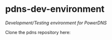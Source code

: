 pdns-dev-environment
====================
_Development/Testing environment for PowerDNS_

Clone the pdns repository here:
```
```
